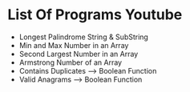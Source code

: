 # List Of Programs Youtube

- Longest Palindrome String & SubString
- Min and Max Number in an Array
- Second Largest Number in an Array
- Armstrong Number of an Array
- Contains Duplicates --> Boolean Function
- Valid Anagrams  --> Boolean Function